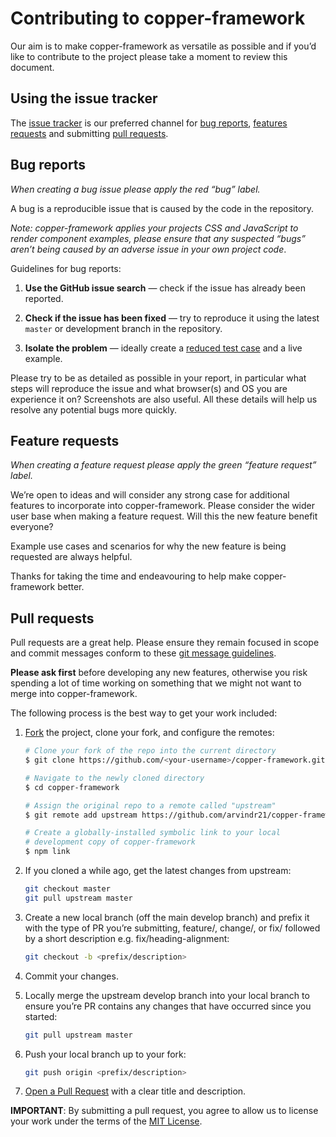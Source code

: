 # Contributing to copper-framework

Our aim is to make copper-framework as versatile as possible and if you’d like to contribute to the project please take a moment to review this document.

## Using the issue tracker

The [issue tracker](https://github.com/arvindr21/copper-framework/issues) is our preferred channel for [bug reports](#bugs), [features requests](#features) and submitting [pull requests](#pull-requests).

<a name="bugs"></a>
## Bug reports

*When creating a bug issue please apply the red “bug” label.*

A bug is a reproducible issue that is caused by the code in the repository. 

*Note: copper-framework applies your projects CSS and JavaScript to render component examples, please ensure that any suspected “bugs” aren’t being caused by an adverse issue in your own project code*.

Guidelines for bug reports:

1. **Use the GitHub issue search** &mdash; check if the issue has already been reported.

2. **Check if the issue has been fixed** &mdash; try to reproduce it using the latest `master` or development branch in the repository.

3. **Isolate the problem** &mdash; ideally create a [reduced test case](https://css-tricks.com/reduced-test-cases/) and a live example.

Please try to be as detailed as possible in your report, in particular what steps will reproduce the issue and what browser(s) and OS you are experience it on? Screenshots are also useful. All these details will help us resolve any potential bugs more quickly.

<a name="features"></a>
## Feature requests

*When creating a feature request please apply the green “feature request” label.*

We’re open to ideas and will consider any strong case for additional features to incorporate into copper-framework. Please consider the wider user base when making a feature request. Will this the new feature benefit everyone?

Example use cases and scenarios for why the new feature is being requested are always helpful. 

Thanks for taking the time and endeavouring to help make copper-framework better.

<a name="pull-requests"></a>
## Pull requests

Pull requests are a great help. Please ensure they remain focused in scope and commit messages conform to these [git message guidelines](http://tbaggery.com/2008/04/19/a-note-about-git-commit-messages.html).

**Please ask first** before developing any new features, otherwise you risk spending a lot of time working on something that we might not want to merge into copper-framework.

The following process is the best way to get your work included:

1. [Fork](https://help.github.com/articles/fork-a-repo/) the project, clone your fork, and configure the remotes:

	```bash
	# Clone your fork of the repo into the current directory
	$ git clone https://github.com/<your-username>/copper-framework.git
	```
			   
	```bash		
	# Navigate to the newly cloned directory
	$ cd copper-framework
	```
			
	```bash  
	# Assign the original repo to a remote called "upstream"
	$ git remote add upstream https://github.com/arvindr21/copper-framework.git
	```
	   
	```bash	   
	# Create a globally-installed symbolic link to your local              
	# development copy of copper-framework
	$ npm link
	```
   
2. If you cloned a while ago, get the latest changes from upstream:

	```bash
	git checkout master
	git pull upstream master
	```

3. Create a new local branch (off the main develop branch) and prefix it with the type of PR you’re submitting, feature/, change/, or fix/ followed by a short description e.g. fix/heading-alignment:

	```bash
	git checkout -b <prefix/description>
	```

4. Commit your changes.

5. Locally merge the upstream develop branch into your local branch to ensure you’re PR contains any changes that have occurred since you started:

	```bash
	git pull upstream master
	```

6. Push your local branch up to your fork:

	```bash
	git push origin <prefix/description>
	```

7. [Open a Pull Request](https://help.github.com/articles/using-pull-requests/) with a clear title and description.

**IMPORTANT**: By submitting a pull request, you agree to allow us to license your work under the terms of the [MIT License](LICENSE.txt).
